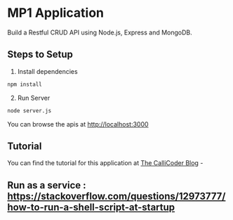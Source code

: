 # MP1 Application

Build a Restful CRUD API  using Node.js, Express and MongoDB.

## Steps to Setup

1. Install dependencies

```bash
npm install
```

2. Run Server

```bash
node server.js
```

You can browse the apis at <http://localhost:3000>

## Tutorial
You can find the tutorial for this application at [The CalliCoder Blog](https://www.callicoder.com) - 

## Run as a service : https://stackoverflow.com/questions/12973777/how-to-run-a-shell-script-at-startup



